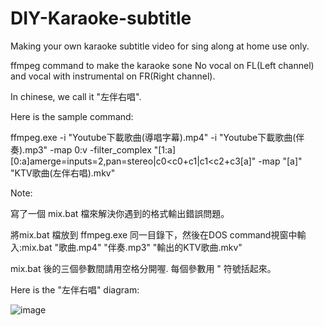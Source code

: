 # DIY-Karaoke-subtitle
Making your own karaoke subtitle video for sing along at home use only. 

ffmpeg command to make the karaoke sone No vocal on FL(Left channel) and vocal with instrumental on FR(Right channel).

In chinese, we call it "左伴右唱".

Here is the sample command:

ffmpeg.exe -i "Youtube下載歌曲(導唱字幕).mp4" -i "Youtube下載歌曲(伴奏).mp3" -map 0:v -filter_complex "[1:a][0:a]amerge=inputs=2,pan=stereo|c0<c0+c1|c1<c2+c3[a]" -map "[a]" "KTV歌曲(左伴右唱).mkv"

Note:

寫了一個 mix.bat 檔來解決你遇到的格式輸出錯誤問題。

將mix.bat 檔放到 ffmpeg.exe 同一目錄下，然後在DOS command視窗中輸入:mix.bat "歌曲.mp4" "伴奏.mp3" "輸出的KTV歌曲.mkv"

mix.bat 後的三個參數間請用空格分開喔. 每個參數用 " 符號括起來。

Here is the "左伴右唱" diagram:

![image](https://github.com/user-attachments/assets/dcb1ff43-bbb7-4380-948a-20a41e6bd6bd)
